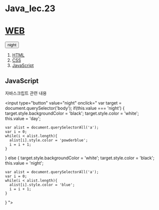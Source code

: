 # Java_lec.23

<!doctype html>
<html>
<head>
  <title>WEB1 - JavaScript</title>
  <meta charset="utf-8">
</head>
<body>
  <h1><a href="index.html">WEB</a></h1>
  <input type="button" value="night" onclick="
  if(this.value === 'night') {
    document.querySelector('body').style.backgroundColor = 'black';
    document.querySelector('body').style.color = 'white';
    this.value = 'day';

    var alist = document.querySelectorAll('a');
    var i = 0;
    while(i < alist.length){
      alist[i].style.color = 'powderblue';
      i = i + 1;
    }

  } else {
    document.querySelector('body').style.backgroundColor = 'white';
    document.querySelector('body').style.color = 'black';
    this.value = 'night';

    var alist = document.querySelectorAll('a');
    var i = 0;
    while(i < alist.length){
      alist[i].style.color = 'blue';
      i = i + 1;
    }
  }
  ">
  <ol>
    <li><a href="1.html">HTML</a></li>
    <li><a href="2.html">CSS</a></li>
    <li><a href="3.html">JavaScript</a></li>
  </ol>
  <h2>JavaScript</h2>
  <p>자바스크립트 관련 내용
  </p>

  <input type="button" value="night" onclick="
   var target = document.querySelector('body');
  if(this.value === 'night') {
    target.style.backgroundColor = 'black';
    target.style.color = 'white';
    this.value = 'day';

    var alist = document.querySelectorAll('a');
    var i = 0;
    while(i < alist.length){
      alist[i].style.color = 'powderblue';
      i = i + 1;
    }

  } else {
    target.style.backgroundColor = 'white';
    target.style.color = 'black';
    this.value = 'night';

    var alist = document.querySelectorAll('a');
    var i = 0;
    while(i < alist.length){
      alist[i].style.color = 'blue';
      i = i + 1;
    }
  }
">
</body>
</html>
